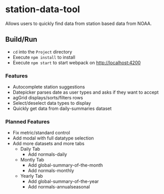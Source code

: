 # station-data-tool
Allows users to quickly find data from station based data from NOAA.

## Build/Run
 * `cd` into the `Project` directory
 * Execute `npm install` to install
 * Execute `npm start` to start webpack on [http://localhost:4200](http://localhost:4200)

### Features
 * Autocomplete station suggestions
 * Datepicker parses date as user types and asks if they want to accept
 * agGrid displays/sorts/filters rows
 * Select/deselect data types to display
 * Quickly get data from daily-summaries dataset

### Planned Features
 * Fix metric/standard control
 * Add modal with full datatype selection
 * Add more datasets and more tabs
   * Daily Tab
      * Add normals-daily
   * Montly Tab
      * Add global-summary-of-the-month
      * Add normals-monthly
   * Yearly Tab
      * Add global-summary-of-the-year
      * Add normals-annualseasonal